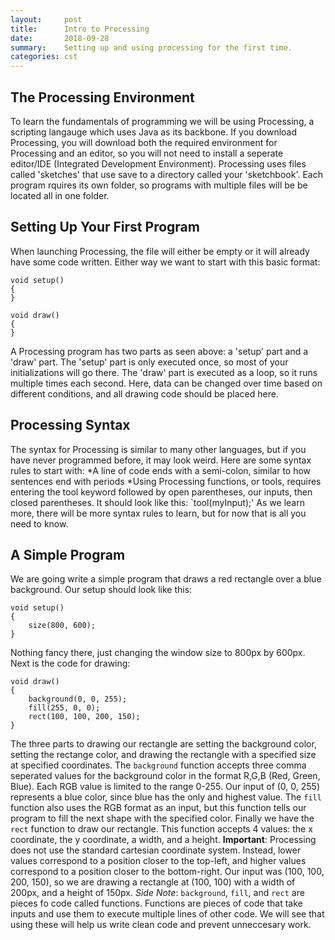 ```yaml
---
layout:     post
title:      Intro to Processing
date:       2018-09-28
summary:    Setting up and using processing for the first time.
categories: cst
---
```


## The Processing Environment
To learn the fundamentals of programming we will be using Processing, a scripting langauge which uses Java as its backbone. If you download Processing, you will download both the required environment for Processing and an editor,
so you will not need to install a seperate editor/IDE (Integrated Development Environment). Processing uses files called 'sketches' that use save to a directory called your 'sketchbook'. Each program rquires its own folder, 
so programs with multiple files will be be located all in one folder.

## Setting Up Your First Program
When launching Processing, the file will either be empty or it will already have some code written. Either way we want to start with this basic format:
```processing
void setup()
{
}

void draw()
{
}
```
A Processing program has two parts as seen above: a 'setup' part and a 'draw' part. The 'setup' part is only executed once, so most of your initializations will go there. The 'draw' part is executed as a loop,
so it runs multiple times each second. Here, data can be changed over time based on different conditions, and all drawing code should be placed here.

## Processing Syntax
The syntax for Processing is similar to many other languages, but if you have never programmed before, it may look weird. Here are some syntax rules to start with:
*A line of code ends with a semi-colon, similar to how sentences end with periods
*Using Processing functions, or tools, requires entering the tool keyword followed by open parentheses, our inputs, then closed parentheses. It should look like this: `tool(myInput);'
As we learn more, there will be more syntax rules to learn, but for now that is all you need to know.

## A Simple Program
We are going write a simple program that draws a red rectangle over a blue background. Our setup should look like this:
```processing
void setup()
{
	size(800, 600);
}
```
Nothing fancy there, just changing the window size to 800px by 600px. Next is the code for drawing:
```processing
void draw()
{
	background(0, 0, 255);
	fill(255, 0, 0);
	rect(100, 100, 200, 150);
}
```
The three parts to drawing our rectangle are setting the background color, setting the rectange color, and drawing the rectangle with a specified size at specified coordinates.
The `background` function accepts three comma seperated values for the background color in the format R,G,B (Red, Green, Blue). Each RGB value is limited to the range 0-255. 
Our input of (0, 0, 255) represents a blue color, since blue has the only and highest value.
The `fill` function also uses the RGB format as an input, but this function tells our program to fill the next shape with the specified color.
Finally we have the `rect` function to draw our rectangle. This function accepts 4 values: the x coordinate, the y coordinate, a width, and a height. 
**Important**: Processing does not use the standard cartesian coordinate system. Instead, lower values correspond to a position closer to the top-left, and higher values correspond to a position closer to the bottom-right. Our input was (100, 100, 200, 150),
so we are drawing a rectangle at (100, 100) with a width of 200px, and a height of 150px.
*Side Note*: `background`, `fill`, and `rect` are pieces fo code called functions. Functions are pieces of code that take inputs and use them to execute multiple lines of other code.
We will see that using these will help us write clean code and prevent unneccesary work.



